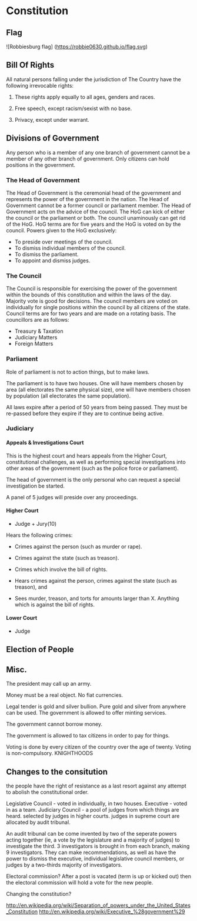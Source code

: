 # Constitution #

## Flag ##

![Robbiesburg flag]
(https://robbie0630.github.io/flag.svg)

## Bill Of Rights ##

All natural persons falling under the jurisdiction of The Country have the 
following irrevocable rights:

1.	These rights apply equally to all ages, genders and races.

2.  Free speech, except racism/sexist with no base.

3.  Privacy, except under warrant.

## Divisions of Government ##

Any person who is a member of any one branch of government cannot be a member of any other branch of government. Only citizens can hold positions in the government.

### The Head of Government ###
The Head of Government is the ceremonial head of the government and represents the power of the government in the nation. The Head of Government cannot be a former council or parliament member. The Head of Government acts on the advice of the council. The HoG can kick of either the council or the parliament or both. The council unaminously can get rid of the HoG. HoG terms are for five years and the HoG is voted on by the council. 
Powers given to the HoG exclusively:
* To preside over meetings of the council.
* To dismiss individual members of the council.
* To dismiss the parliament.
* To appoint and dismiss judges.

### The Council ###
The Council is responsible for exercising the power of the government within the bounds of this constitution and within the laws of the day. Majority vote is good for decisions. The council members are voted on individually for single positions within the council by all citizens of the state. Council terms are for two years and are made on a rotating basis. The councillors are as follows:
* Treasury & Taxation
* Judiciary Matters
* Foreign Matters

### Parliament ###

Role of parliament is not to action things, but to make laws.

The parliament is to have two houses. One will have members chosen by area (all electorates the same physical size), one will have members chosen by population (all electorates the same population).

All laws expire after a period of 50 years from being passed. They must be re-passed before they expire if they are to continue being active.

### Judiciary ###

#### Appeals & Investigations Court ####

This is the highest court and hears appeals from the Higher Court, constitutional
challenges, as well as performing special investigations into other areas of the
government (such as the police force or parliament).

The head of government is the only personal who can request a special 
investigation be started.

A panel of 5 judges will preside over any proceedings.

#### Higher Court ####

* Judge + Jury(10)

Hears the following crimes:

* Crimes against the person (such as murder or rape).

* Crimes against the state (such as treason).

* Crimes which involve the bill of rights.

* Hears crimes against the person, crimes against the state (such as treason), and 

* Sees murder, treason, and torts for amounts larger than X. Anything which is against the bill of rights.

#### Lower Court ####

* Judge

## Election of People ##

## Misc. ##

The president may call up an army.

Money must be a real object. No fiat currencies.

Legal tender is gold and silver bullion.
Pure gold and silver from anywhere can be used.
The government is allowed to offer minting services.

The government cannot borrow money.

The government is allowed to tax citizens in order to pay for things.

Voting is done by every citizen of the country over the age of twenty. Voting is non-compulsory.
KNIGHTHOODS
## Changes to the consitution ##

the people have the right of resistance as a last resort against any attempt to abolish the constitutional order.



Legislative Council - voted in individually, in two houses.
Executive - voted in as a team.
Judiciary Council - a pool of judges from which things are heard. selected by judges in higher courts. judges in supreme court are allocated by audit tribunal.

An audit tribunal can be come invented by two of the seperate powers acting together (ie, a vote by the legislature and a majority of judges) to investigate the third. 3 investigators is brought in from each branch, making 9 investigators. They can make recommendations, as well as have the power to dismiss the executive, individual legislative council members, or judges by a two-thirds majority of investigators.

Electoral commission? After a post is vacated (term is up or kicked out) then the electoral commission will hold a vote for the new people.

Changing the constitution?

http://en.wikipedia.org/wiki/Separation_of_powers_under_the_United_States_Constitution
http://en.wikipedia.org/wiki/Executive_%28government%29
